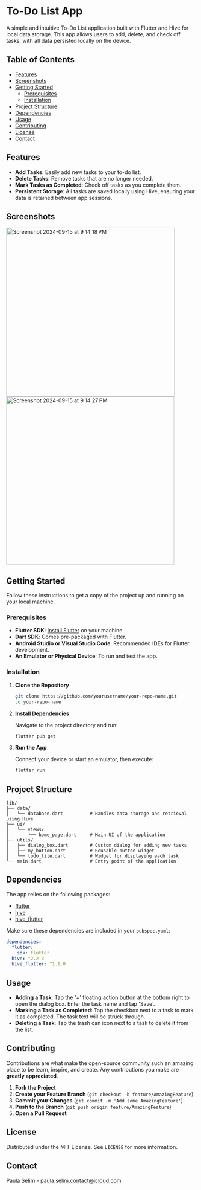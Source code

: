 # To-Do List App

A simple and intuitive To-Do List application built with Flutter and Hive for local data storage. This app allows users to add, delete, and check off tasks, with all data persisted locally on the device.

## Table of Contents

- [Features](#features)
- [Screenshots](#screenshots)
- [Getting Started](#getting-started)
  - [Prerequisites](#prerequisites)
  - [Installation](#installation)
- [Project Structure](#project-structure)
- [Dependencies](#dependencies)
- [Usage](#usage)
- [Contributing](#contributing)
- [License](#license)
- [Contact](#contact)

## Features

- **Add Tasks**: Easily add new tasks to your to-do list.
- **Delete Tasks**: Remove tasks that are no longer needed.
- **Mark Tasks as Completed**: Check off tasks as you complete them.
- **Persistent Storage**: All tasks are saved locally using Hive, ensuring your data is retained between app sessions.

## Screenshots

<img width="447" alt="Screenshot 2024-09-15 at 9 14 18 PM" src="https://github.com/user-attachments/assets/b9d7567b-cf1a-471f-9c23-819aa7bfeed6"><img width="446" alt="Screenshot 2024-09-15 at 9 14 27 PM" src="https://github.com/user-attachments/assets/64e22f6d-b9df-4e2e-b006-df5b1af93ae1">



## Getting Started

Follow these instructions to get a copy of the project up and running on your local machine.

### Prerequisites

- **Flutter SDK**: [Install Flutter](https://flutter.dev/docs/get-started/install) on your machine.
- **Dart SDK**: Comes pre-packaged with Flutter.
- **Android Studio or Visual Studio Code**: Recommended IDEs for Flutter development.
- **An Emulator or Physical Device**: To run and test the app.

### Installation

1. **Clone the Repository**

   ```bash
   git clone https://github.com/yourusername/your-repo-name.git
   cd your-repo-name
   ```

2. **Install Dependencies**

   Navigate to the project directory and run:

   ```bash
   flutter pub get
   ```

3. **Run the App**

   Connect your device or start an emulator, then execute:

   ```bash
   flutter run
   ```

## Project Structure

```
lib/
├── data/
│   └── database.dart          # Handles data storage and retrieval using Hive
├── ui/
│   └── views/
│       └── home_page.dart     # Main UI of the application
├── utils/
│   ├── dialog_box.dart        # Custom dialog for adding new tasks
│   ├── my_button.dart         # Reusable button widget
│   └── todo_tile.dart         # Widget for displaying each task
└── main.dart                  # Entry point of the application
```

## Dependencies

The app relies on the following packages:

- [flutter](https://flutter.dev/)
- [hive](https://pub.dev/packages/hive)
- [hive_flutter](https://pub.dev/packages/hive_flutter)

Make sure these dependencies are included in your `pubspec.yaml`:

```yaml
dependencies:
  flutter:
    sdk: flutter
  hive: ^2.2.3
  hive_flutter: ^1.1.0
```

## Usage

- **Adding a Task**: Tap the '+' floating action button at the bottom right to open the dialog box. Enter the task name and tap 'Save'.
- **Marking a Task as Completed**: Tap the checkbox next to a task to mark it as completed. The task text will be struck through.
- **Deleting a Task**: Tap the trash can icon next to a task to delete it from the list.

## Contributing

Contributions are what make the open-source community such an amazing place to be learn, inspire, and create. Any contributions you make are **greatly appreciated**.

1. **Fork the Project**
2. **Create your Feature Branch** (`git checkout -b feature/AmazingFeature`)
3. **Commit your Changes** (`git commit -m 'Add some AmazingFeature'`)
4. **Push to the Branch** (`git push origin feature/AmazingFeature`)
5. **Open a Pull Request**

## License

Distributed under the MIT License. See `LICENSE` for more information.

## Contact

Paula Selim - [paula.selim.contact@icloud.com](mailto:paula.selim.contact@icloud.com)
